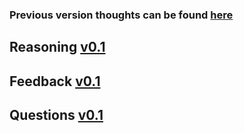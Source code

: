 ### Previous version thoughts can be found [here](thoughts-v0.1.md)

## Reasoning [v0.1](thoughts-v0.1.md#Reasoning)

## Feedback [v0.1](thoughts-v0.1.md#Feedback)

## Questions [v0.1](thoughts-v0.1.md#Questions)
